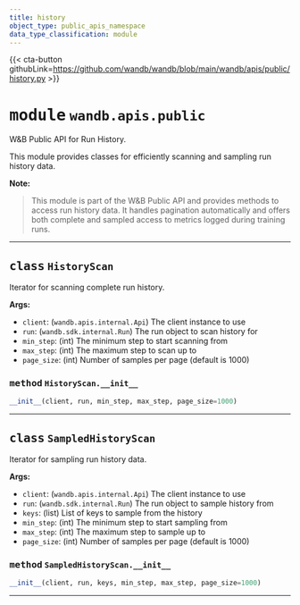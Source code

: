 ```yaml
---
title: history
object_type: public_apis_namespace
data_type_classification: module
---
```


{{< cta-button githubLink=https://github.com/wandb/wandb/blob/main/wandb/apis/public/history.py >}}




# <kbd>module</kbd> `wandb.apis.public`
W&B Public API for Run History. 

This module provides classes for efficiently scanning and sampling run history data. 



**Note:**

> This module is part of the W&B Public API and provides methods to access run history data. It handles pagination automatically and offers both complete and sampled access to metrics logged during training runs. 



---

## <kbd>class</kbd> `HistoryScan`
Iterator for scanning complete run history. 



**Args:**
 
 - `client`:  (`wandb.apis.internal.Api`) The client instance to use 
 - `run`:  (`wandb.sdk.internal.Run`) The run object to scan history for 
 - `min_step`:  (int) The minimum step to start scanning from 
 - `max_step`:  (int) The maximum step to scan up to 
 - `page_size`:  (int) Number of samples per page (default is 1000) 

### <kbd>method</kbd> `HistoryScan.__init__`

```python
__init__(client, run, min_step, max_step, page_size=1000)
```








---


## <kbd>class</kbd> `SampledHistoryScan`
Iterator for sampling run history data. 



**Args:**
 
 - `client`:  (`wandb.apis.internal.Api`) The client instance to use 
 - `run`:  (`wandb.sdk.internal.Run`) The run object to sample history from 
 - `keys`:  (list) List of keys to sample from the history 
 - `min_step`:  (int) The minimum step to start sampling from 
 - `max_step`:  (int) The maximum step to sample up to 
 - `page_size`:  (int) Number of samples per page (default is 1000) 

### <kbd>method</kbd> `SampledHistoryScan.__init__`

```python
__init__(client, run, keys, min_step, max_step, page_size=1000)
```








---

